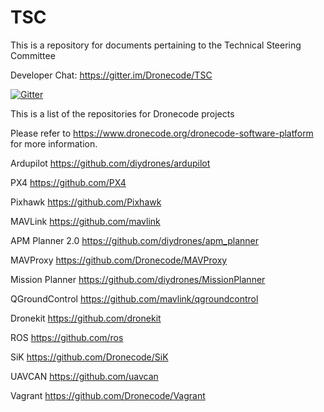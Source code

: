 # TSC
This is a repository for documents pertaining to the Technical Steering Committee 

Developer Chat: https://gitter.im/Dronecode/TSC

[![Gitter](https://badges.gitter.im/Join%20Chat.svg)](https://gitter.im/Dronecode/TSC?utm_source=badge&utm_medium=badge&utm_campaign=pr-badge&utm_content=badge)

This is a list of the repositories for Dronecode projects

Please refer to https://www.dronecode.org/dronecode-software-platform for more information.

Ardupilot https://github.com/diydrones/ardupilot

PX4 https://github.com/PX4

Pixhawk https://github.com/Pixhawk

MAVLink https://github.com/mavlink

APM Planner 2.0 https://github.com/diydrones/apm_planner

MAVProxy https://github.com/Dronecode/MAVProxy

Mission Planner https://github.com/diydrones/MissionPlanner

QGroundControl https://github.com/mavlink/qgroundcontrol

Dronekit https://github.com/dronekit

ROS https://github.com/ros

SiK https://github.com/Dronecode/SiK

UAVCAN https://github.com/uavcan

Vagrant https://github.com/Dronecode/Vagrant
